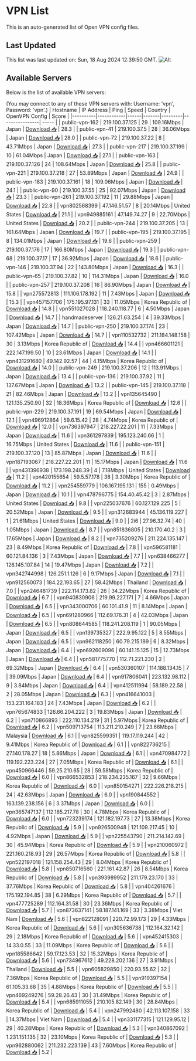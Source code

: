 # VPN List

This is an auto-generated list of Open VPN config files.

## Last Updated

This list was last updated on: Sun, 18 Aug 2024 12:39:50 GMT.
![Alt](https://repobeats.axiom.co/api/embed/186b98318ef1479477931607c1ad7d823f12451f.svg "Repobeats analytics image")

## Available Servers

Below is the list of available VPN servers:

(You may connect to any of these VPN servers with: Username: 'vpn', Password: 'vpn'.)
| Hostname | IP Address | Ping | Speed | Country | OpenVPN Config | Score |
|----------|------------|------|-------|---------|----------------| ----- |
| public-vpn-162 | 219.100.37.125 | 29 | 109.16Mbps | Japan | [Download 📥](./configs/server_0_JP.ovpn) | 28.3 |
| public-vpn-41 | 219.100.37.5 | 28 | 36.06Mbps | Japan | [Download 📥](./configs/server_1_JP.ovpn) | 28.0 |
| public-vpn-72 | 219.100.37.22 | 8 | 43.71Mbps | Japan | [Download 📥](./configs/server_2_JP.ovpn) | 27.3 |
| public-vpn-217 | 219.100.37.199 | 10 | 61.04Mbps | Japan | [Download 📥](./configs/server_3_JP.ovpn) | 27.1 |
| public-vpn-163 | 219.100.37.126 | 24 | 108.64Mbps | Japan | [Download 📥](./configs/server_4_JP.ovpn) | 25.8 |
| public-vpn-221 | 219.100.37.218 | 27 | 53.89Mbps | Japan | [Download 📥](./configs/server_5_JP.ovpn) | 24.9 |
| public-vpn-183 | 219.100.37.161 | 18 | 109.06Mbps | Japan | [Download 📥](./configs/server_6_JP.ovpn) | 24.1 |
| public-vpn-90 | 219.100.37.55 | 25 | 92.07Mbps | Japan | [Download 📥](./configs/server_7_JP.ovpn) | 23.3 |
| public-vpn-261 | 219.100.37.192 | 11 | 29.88Mbps | Japan | [Download 📥](./configs/server_8_JP.ovpn) | 22.8 |
| vpn802568399 | 47.146.51.57 | 8 | 20.14Mbps | United States | [Download 📥](./configs/server_9_US.ovpn) | 21.1 |
| vpn949885161 | 47.149.74.27 | 9 | 22.70Mbps | United States | [Download 📥](./configs/server_10_US.ovpn) | 20.2 |
| public-vpn-244 | 219.100.37.205 | 13 | 161.64Mbps | Japan | [Download 📥](./configs/server_11_JP.ovpn) | 19.7 |
| public-vpn-195 | 219.100.37.195 | 8 | 134.01Mbps | Japan | [Download 📥](./configs/server_12_JP.ovpn) | 19.6 |
| public-vpn-259 | 219.100.37.176 | 17 | 166.80Mbps | Japan | [Download 📥](./configs/server_13_JP.ovpn) | 19.3 |
| public-vpn-68 | 219.100.37.17 | 17 | 36.92Mbps | Japan | [Download 📥](./configs/server_14_JP.ovpn) | 18.6 |
| public-vpn-146 | 219.100.37.94 | 22 | 143.80Mbps | Japan | [Download 📥](./configs/server_15_JP.ovpn) | 16.3 |
| public-vpn-65 | 219.100.37.82 | 10 | 114.31Mbps | Japan | [Download 📥](./configs/server_16_JP.ovpn) | 16.0 |
| public-vpn-257 | 219.100.37.208 | 16 | 86.90Mbps | Japan | [Download 📥](./configs/server_17_JP.ovpn) | 15.8 |
| vpn275572813 | 111.106.178.192 | 11 | 7.43Mbps | Japan | [Download 📥](./configs/server_18_JP.ovpn) | 15.3 |
| vpn457157706 | 175.195.97.131 | 33 | 11.05Mbps | Korea Republic of | [Download 📥](./configs/server_19_KR.ovpn) | 14.8 |
| vpn551027028 | 118.240.118.77 | 6 | 4.50Mbps | Japan | [Download 📥](./configs/server_20_JP.ovpn) | 14.7 |
| handmadeserver | 126.21.63.254 | 4 | 39.33Mbps | Japan | [Download 📥](./configs/server_21_JP.ovpn) | 14.7 |
| public-vpn-250 | 219.100.37.174 | 23 | 107.42Mbps | Japan | [Download 📥](./configs/server_22_JP.ovpn) | 14.7 |
| vpn110532732 | 211.184.148.158 | 30 | 3.13Mbps | Korea Republic of | [Download 📥](./configs/server_23_KR.ovpn) | 14.4 |
| vpn466601121 | 222.147.199.50 | 10 | 23.61Mbps | Japan | [Download 📥](./configs/server_24_JP.ovpn) | 14.1 |
| vpn431291680 | 49.142.92.57 | 44 | 4.15Mbps | Korea Republic of | [Download 📥](./configs/server_25_KR.ovpn) | 14.0 |
| public-vpn-249 | 219.100.37.206 | 12 | 113.91Mbps | Japan | [Download 📥](./configs/server_26_JP.ovpn) | 13.4 |
| public-vpn-136 | 219.100.37.92 | 11 | 137.67Mbps | Japan | [Download 📥](./configs/server_27_JP.ovpn) | 13.2 |
| public-vpn-145 | 219.100.37.118 | 21 | 82.46Mbps | Japan | [Download 📥](./configs/server_28_JP.ovpn) | 13.2 |
| vpn135645490 | 121.135.250.90 | 32 | 18.36Mbps | Korea Republic of | [Download 📥](./configs/server_29_KR.ovpn) | 12.6 |
| public-vpn-229 | 219.100.37.191 | 19 | 69.54Mbps | Japan | [Download 📥](./configs/server_30_JP.ovpn) | 12.1 |
| vpn496912864 | 59.6.15.42 | 28 | 4.74Mbps | Korea Republic of | [Download 📥](./configs/server_31_KR.ovpn) | 12.0 |
| vpn736397947 | 218.227.22.201 | 11 | 7.33Mbps | Japan | [Download 📥](./configs/server_32_JP.ovpn) | 11.6 |
| vpn361297839 | 195.123.240.66 | 1 | 16.75Mbps | United States | [Download 📥](./configs/server_33_US.ovpn) | 11.6 |
| public-vpn-151 | 219.100.37.120 | 13 | 85.87Mbps | Japan | [Download 📥](./configs/server_34_JP.ovpn) | 11.6 |
| vpn187193067 | 218.227.22.201 | 11 | 15.17Mbps | Japan | [Download 📥](./configs/server_35_JP.ovpn) | 11.6 |
| vpn431396938 | 173.198.248.39 | 4 | 7.18Mbps | United States | [Download 📥](./configs/server_36_US.ovpn) | 11.2 |
| vpn420155654 | 59.5.57.178 | 38 | 3.30Mbps | Korea Republic of | [Download 📥](./configs/server_37_KR.ovpn) | 11.2 |
| vpn254559779 | 106.167.195.131 | 155 | 0.49Mbps | Japan | [Download 📥](./configs/server_38_JP.ovpn) | 10.1 |
| vpn478796775 | 154.40.45.42 | 3 | 2.87Mbps | United States | [Download 📥](./configs/server_39_US.ovpn) | 9.8 |
| vpn225037676 | 60.127.129.225 | 5 | 20.52Mbps | Japan | [Download 📥](./configs/server_40_JP.ovpn) | 9.5 |
| vpn312683944 | 45.136.119.227 | 1 | 21.61Mbps | United States | [Download 📥](./configs/server_41_US.ovpn) | 9.0 |
| 2i6 | 27.96.32.74 | 40 | 1.05Mbps | Japan | [Download 📥](./configs/server_42_JP.ovpn) | 8.7 |
| vpn851836805 | 210.170.40.2 | 3 | 17.65Mbps | Japan | [Download 📥](./configs/server_43_JP.ovpn) | 8.2 |
| vpn735209276 | 211.224.135.147 | 23 | 8.49Mbps | Korea Republic of | [Download 📥](./configs/server_44_KR.ovpn) | 7.8 |
| vpn596581181 | 60.121.84.136 | 3 | 7.43Mbps | Japan | [Download 📥](./configs/server_45_JP.ovpn) | 7.7 |
| vpn638466277 | 126.145.107.84 | 14 | 19.47Mbps | Japan | [Download 📥](./configs/server_46_JP.ovpn) | 7.2 |
| vpn342744998 | 126.251.1.126 | 6 | 9.17Mbps | Japan | [Download 📥](./configs/server_47_JP.ovpn) | 7.1 |
| vpn912560073 | 184.22.193.65 | 27 | 58.42Mbps | Thailand | [Download 📥](./configs/server_48_TH.ovpn) | 7.0 |
| vpn246481739 | 222.114.173.82 | 26 | 34.22Mbps | Korea Republic of | [Download 📥](./configs/server_49_KR.ovpn) | 6.7 |
| vpn940830906 | 219.99.227.171 | 7 | 4.66Mbps | Japan | [Download 📥](./configs/server_50_JP.ovpn) | 6.5 |
| vpn343000706 | 60.101.41.9 | 11 | 8.14Mbps | Japan | [Download 📥](./configs/server_51_JP.ovpn) | 6.5 |
| vpn691280966 | 112.69.176.31 | 4 | 42.03Mbps | Japan | [Download 📥](./configs/server_52_JP.ovpn) | 6.5 |
| vpn808644585 | 118.241.208.119 | 1 | 90.05Mbps | Japan | [Download 📥](./configs/server_53_JP.ovpn) | 6.5 |
| vpn139735327 | 222.9.95.122 | 5 | 8.55Mbps | Japan | [Download 📥](./configs/server_54_JP.ovpn) | 6.5 |
| vpn962118250 | 60.79.215.189 | 6 | 8.32Mbps | Japan | [Download 📥](./configs/server_55_JP.ovpn) | 6.4 |
| vpn692609096 | 60.141.15.125 | 15 | 12.73Mbps | Japan | [Download 📥](./configs/server_56_JP.ovpn) | 6.4 |
| vpn581775770 | 112.71.221.230 | 2 | 69.32Mbps | Japan | [Download 📥](./configs/server_57_JP.ovpn) | 6.4 |
| vpn530360107 | 114.188.134.15 | 7 | 39.09Mbps | Japan | [Download 📥](./configs/server_58_JP.ovpn) | 6.4 |
| vpn917806041 | 223.132.98.112 | 9 | 3.84Mbps | Japan | [Download 📥](./configs/server_59_JP.ovpn) | 6.4 |
| vpn412511994 | 58.189.22.58 | 2 | 28.05Mbps | Japan | [Download 📥](./configs/server_60_JP.ovpn) | 6.3 |
| vpn416641003 | 153.231.164.183 | 24 | 7.43Mbps | Japan | [Download 📥](./configs/server_61_JP.ovpn) | 6.2 |
| vpn765674833 | 126.66.204.222 | 3 | 19.83Mbps | Japan | [Download 📥](./configs/server_62_JP.ovpn) | 6.2 |
| vpn710866893 | 222.110.134.219 | 31 | 5.97Mbps | Korea Republic of | [Download 📥](./configs/server_63_KR.ovpn) | 6.2 |
| vpn509713754 | 113.211.210.249 | 7 | 23.66Mbps | Malaysia | [Download 📥](./configs/server_64_MY.ovpn) | 6.1 |
| vpn825599351 | 119.17.119.244 | 42 | 9.41Mbps | Korea Republic of | [Download 📥](./configs/server_65_KR.ovpn) | 6.1 |
| vpn822736215 | 27.140.178.27 | 18 | 5.86Mbps | Japan | [Download 📥](./configs/server_66_JP.ovpn) | 6.1 |
| vpn470984772 | 119.192.223.224 | 27 | 7.05Mbps | Korea Republic of | [Download 📥](./configs/server_67_KR.ovpn) | 6.1 |
| vpn450966446 | 59.25.210.65 | 28 | 59.58Mbps | Korea Republic of | [Download 📥](./configs/server_68_KR.ovpn) | 6.0 |
| vpn866532853 | 218.234.235.167 | 32 | 9.66Mbps | Korea Republic of | [Download 📥](./configs/server_69_KR.ovpn) | 6.0 |
| vpn850154271 | 222.226.218.215 | 24 | 42.63Mbps | Japan | [Download 📥](./configs/server_70_JP.ovpn) | 6.0 |
| vpn190844552 | 163.139.238.156 | 6 | 3.37Mbps | Japan | [Download 📥](./configs/server_71_JP.ovpn) | 6.0 |
| vpn365747137 | 112.185.217.78 | 30 | 4.78Mbps | Korea Republic of | [Download 📥](./configs/server_72_KR.ovpn) | 6.0 |
| vpn723239174 | 121.182.197.73 | 27 | 13.38Mbps | Korea Republic of | [Download 📥](./configs/server_73_KR.ovpn) | 5.9 |
| vpn926500948 | 121.109.217.45 | 10 | 4.92Mbps | Japan | [Download 📥](./configs/server_74_JP.ovpn) | 5.9 |
| vpn225543790 | 211.214.142.69 | 30 | 45.94Mbps | Korea Republic of | [Download 📥](./configs/server_75_KR.ovpn) | 5.9 |
| vpn210060972 | 221.160.218.93 | 29 | 26.57Mbps | Korea Republic of | [Download 📥](./configs/server_76_KR.ovpn) | 5.8 |
| vpn522197018 | 121.158.254.43 | 29 | 8.04Mbps | Korea Republic of | [Download 📥](./configs/server_77_KR.ovpn) | 5.8 |
| vpn850716560 | 221.161.42.87 | 26 | 8.54Mbps | Korea Republic of | [Download 📥](./configs/server_78_KR.ovpn) | 5.8 |
| vpn393989952 | 211.179.23.170 | 33 | 37.76Mbps | Korea Republic of | [Download 📥](./configs/server_79_KR.ovpn) | 5.8 |
| vpn404261676 | 175.192.194.85 | 38 | 6.29Mbps | Korea Republic of | [Download 📥](./configs/server_80_KR.ovpn) | 5.7 |
| vpn477725289 | 112.164.31.58 | 30 | 23.36Mbps | Korea Republic of | [Download 📥](./configs/server_81_KR.ovpn) | 5.7 |
| vpn873637141 | 58.187.141.169 | 33 | 3.38Mbps | Viet Nam | [Download 📥](./configs/server_82_VN.ovpn) | 5.6 |
| vpn622128091 | 220.72.99.173 | 29 | 4.33Mbps | Korea Republic of | [Download 📥](./configs/server_83_KR.ovpn) | 5.6 |
| vpn305636738 | 112.164.32.142 | 29 | 2.18Mbps | Korea Republic of | [Download 📥](./configs/server_84_KR.ovpn) | 5.6 |
| vpn452415303 | 14.33.0.55 | 33 | 11.09Mbps | Korea Republic of | [Download 📥](./configs/server_85_KR.ovpn) | 5.6 |
| vpn185586642 | 59.17.123.53 | 32 | 15.32Mbps | Korea Republic of | [Download 📥](./configs/server_86_KR.ovpn) | 5.6 |
| vpn734967612 | 49.228.202.136 | 27 | 3.91Mbps | Thailand | [Download 📥](./configs/server_87_TH.ovpn) | 5.5 |
| vpn605829850 | 220.93.55.62 | 32 | 7.36Mbps | Korea Republic of | [Download 📥](./configs/server_88_KR.ovpn) | 5.5 |
| vpn919397154 | 61.105.33.68 | 35 | 4.88Mbps | Korea Republic of | [Download 📥](./configs/server_89_KR.ovpn) | 5.5 |
| vpn469249276 | 59.28.26.43 | 30 | 31.49Mbps | Korea Republic of | [Download 📥](./configs/server_90_KR.ovpn) | 5.4 |
| vpn685911055 | 210.105.82.149 | 30 | 28.84Mbps | Korea Republic of | [Download 📥](./configs/server_91_KR.ovpn) | 5.4 |
| vpn247992480 | 42.113.107.158 | 33 | 14.37Mbps | Viet Nam | [Download 📥](./configs/server_92_VN.ovpn) | 5.4 |
| vpn331177315 | 121.129.95.12 | 29 | 40.28Mbps | Korea Republic of | [Download 📥](./configs/server_93_KR.ovpn) | 5.3 |
| vpn340867092 | 1.231.151.135 | 32 | 23.10Mbps | Korea Republic of | [Download 📥](./configs/server_94_KR.ovpn) | 5.3 |
| vpn962880062 | 211.232.223.139 | 43 | 7.60Mbps | Korea Republic of | [Download 📥](./configs/server_95_KR.ovpn) | 5.2 |
